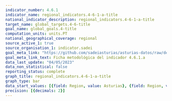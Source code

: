 ```yaml
---
indicator_number: 4.6.1
indicator_name: regional_indicators.4-6-1-a-title
national_indicator_description: regional_indicators.4-6-1-a-title
target_name: global_targets.4-6-title
goal_name: global_goals.4-title
computation_units: units.PT
national_geographical_coverage: regional
source_active_1: true
source_organisation_1: indicator.sadei
goal_meta_link: "https://github.com/sadeiasturias/asturias-datos/raw/develop/descargas/metodologia/4.6.1.a.pdf"
goal_meta_link_text: Ficha metodológica del indicador 4.6.1.a
data_last_update: "04/05/2023"
data_non_statistical: false
reporting_status: complete
graph_title: regional_indicators.4-6-1-a-title
graph_type: bar
data_start_values: [{field: Region, value: Asturias}, {field: Region, value: España}]
precision: [{decimals: 2}]
---
```

